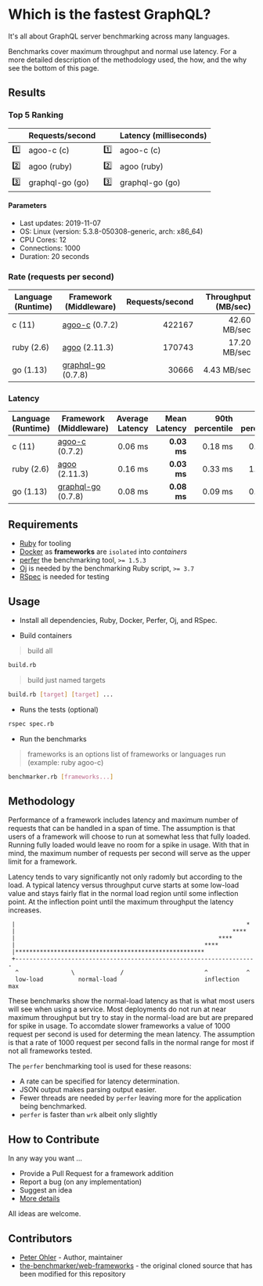 # Which is the fastest GraphQL?

It's all about GraphQL server benchmarking across many languages.

Benchmarks cover maximum throughput and normal use latency. For a more
detailed description of the methodology used, the how, and the why see the
bottom of this page.

## Results

<!-- Result from here -->
### Top 5 Ranking
|     | Requests/second |     | Latency (milliseconds) |
|:---:| --------------- |:---:| ---------------------- |
| :one: | agoo-c (c) | :one: | agoo-c (c) |
| :two: | agoo (ruby) | :two: | agoo (ruby) |
| :three: | graphql-go (go) | :three: | graphql-go (go) |

#### Parameters
- Last updates: 2019-11-07
- OS: Linux (version: 5.3.8-050308-generic, arch: x86_64)
- CPU Cores: 12
- Connections: 1000
- Duration: 20 seconds

### Rate (requests per second)
| Language (Runtime) | Framework (Middleware) | Requests/second | Throughput (MB/sec) |
| -------------------| ---------------------- | ---------------:| -------------------:|
| c (11) | [agoo-c](github.com/ohler55/agoo-c) (0.7.2) | 422167 | 42.60 MB/sec |
| ruby (2.6) | [agoo](github.com/ohler55/agoo) (2.11.3) | 170743 | 17.20 MB/sec |
| go (1.13) | [graphql-go](https://github.com/graphql-go/graphql) (0.7.8) | 30666 | 4.43 MB/sec |

### Latency
| Language (Runtime) | Framework (Middleware) | Average Latency | Mean Latency | 90th percentile | 99th percentile | 99.9th percentile | Standard Deviation |
| ------------------ | ---------------------- | ---------------:| ------------:| ---------------:| ---------------:| -----------------:| ------------------:|
| c (11) | [agoo-c](github.com/ohler55/agoo-c) (0.7.2) | 0.06 ms | **0.03 ms** | 0.18 ms | 0.18 ms | 1.01 ms | 0.12 |
| ruby (2.6) | [agoo](github.com/ohler55/agoo) (2.11.3) | 0.16 ms | **0.03 ms** | 0.33 ms | 1.96 ms | 3.01 ms | 0.38 |
| go (1.13) | [graphql-go](https://github.com/graphql-go/graphql) (0.7.8) | 0.08 ms | **0.08 ms** | 0.09 ms | 0.11 ms | 0.36 ms | 0.02 |
<!-- Result till here -->

## Requirements

+ [Ruby](https://www.ruby-lang.org) for tooling
+ [Docker](https://www.docker.com) as **frameworks** are `isolated` into _containers_
+ [perfer](https://github.com/ohler55/perfer) the benchmarking tool, `>= 1.5.3`
+ [Oj](https://github.com/ohler55/oj) is needed by the benchmarking Ruby script, `>= 3.7`
+ [RSpec](https://rubygems.org/gems/rspec) is needed for testing

## Usage

+ Install all dependencies, Ruby, Docker, Perfer, Oj, and RSpec.

+ Build containers

> build all

```sh
build.rb
```

> build just named targets

```sh
build.rb [target] [target] ...
```

+ Runs the tests (optional)

```sh
rspec spec.rb
```

+ Run the benchmarks

> frameworks is an options list of frameworks or languages run (example: ruby agoo-c)

```sh
benchmarker.rb [frameworks...]
```

## Methodology

Performance of a framework includes latency and maximum number of requests
that can be handled in a span of time. The assumption is that users of a
framework will choose to run at somewhat less that fully loaded. Running fully
loaded would leave no room for a spike in usage. With that in mind, the
maximum number of requests per second will serve as the upper limit for a
framework.

Latency tends to vary significantly not only radomly but according to the
load. A typical latency versus throughput curve starts at some low-load value
and stays fairly flat in the normal load region until some inflection
point. At the inflection point until the maximum throughput the latency
increases.

```
 |                                                                  *
 |                                                              ****
 |                                                          ****
 |                                                      ****
 |******************************************************
 +---------------------------------------------------------------------
  ^               \             /                       ^           ^
  low-load          normal-load                         inflection  max
```

These benchmarks show the normal-load latency as that is what most users will
see when using a service. Most deployments do not run at near maximum
throughput but try to stay in the normal-load are but are prepared for spike
in usage. To accomdate slower frameworks a value of 1000 request per second is
used for determing the mean latency. The assumption is that a rate of 1000
request per second falls in the normal range for most if not all frameworks
tested.

The `perfer` benchmarking tool is used for these reasons:

- A rate can be specified for latency determination.
- JSON output makes parsing output easier.
- Fewer threads are needed by `perfer` leaving more for the application being benchmarked.
- `perfer` is faster than `wrk` albeit only slightly

## How to Contribute

In any way you want ...

+ Provide a Pull Request for a framework addition
+ Report a bug (on any implementation)
+ Suggest an idea
+ [More details](CONTRIBUTING.md)

All ideas are welcome.

## Contributors

- [Peter Ohler](https://github.com/ohler55) - Author, maintainer
- [the-benchmarker/web-frameworks](https://github.com/the-benchmarker/web-frameworks) - the original cloned source that has been modified for this repository
